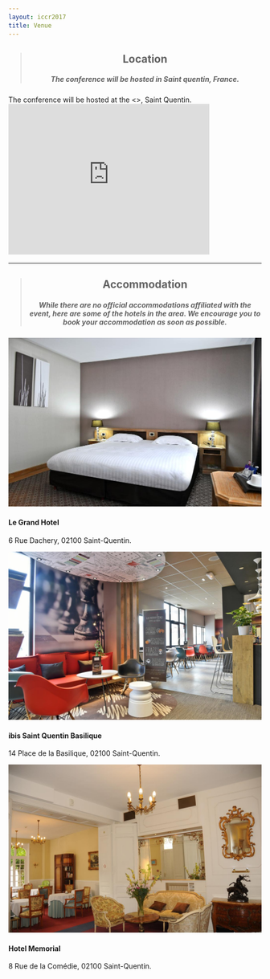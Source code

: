 ```yaml
---
layout: iccr2017
title: Venue
---
```


<div class="card card-inverse card-warning mb-3 text-center">
  <div class="card-block">
    <blockquote class="card-blockquote">
    <h2 class="card-title" align="center">Location</h2>
      <h5 class="card-title" align="center">The conference will be hosted in Saint quentin, France.</h5>
    </blockquote>
  </div>
</div>

<div class="row">
    <div class="col-md-6">
The conference will be hosted at the <<Palais des Sports Pierre Ratte>>, Saint Quentin.

<iframe src="https://www.google.com/maps/embed?pb=!1m18!1m12!1m3!1d2572.6529394862173!2d3.292005915709706!3d49.84897837939687!2m3!1f0!2f0!3f0!3m2!1i1024!2i768!4f13.1!3m3!1m2!1s0x47e8188086c4ffe1%3A0x5fde11bc19e37f1a!2sPalais+des+Sports+Pierre+Ratte!5e0!3m2!1sen!2sfr!4v1504272766987" width="400" height="300" frameborder="0" style="border:0" allowfullscreen></iframe>

</div>
    <!-- <div class="col-md-6">
The November 23, the conference will be hosted at INSSET, University of Picardie Jules Verne, Saint Quentin.

<iframe src="https://www.google.com/maps/embed?pb=!1m18!1m12!1m3!1d2573.303272355455!2d3.2980757157092704!3d49.83675887939546!2m3!1f0!2f0!3f0!3m2!1i1024!2i768!4f13.1!3m3!1m2!1s0x47dd477555b8cd6b%3A0x3b86cc0cb5acd0a0!2sINSSET+-+Advanced+Institute+of+Science+and+Technology!5e0!3m2!1sen!2sfr!4v1504272902258" width="400" height="300" frameborder="0" style="border:0" allowfullscreen></iframe>
</div>
</div> -->

---

<div class="card card-inverse card-info mb-3 text-center">
  <div class="card-block">
    <blockquote class="card-blockquote">
    <h2 class="card-title" align="center">Accommodation</h2>
      <h5 class="card-title" align="center">While there are no official accommodations affiliated with the event, here are some of the hotels in the area. We encourage you to book your accommodation as soon as possible.</h5>
    </blockquote>
  </div>
</div>

<div class="card-deck">
  <div class="card">
    <img class="card-img-top" src="/images/hotel/grandhotel.jpg" alt="Card image cap">
    <div class="card-block">
      <h4 class="card-title">Le Grand Hotel</h4>
      <p class="card-text">6 Rue Dachery, 02100 Saint-Quentin.</p>
    </div>
  </div>
  <div class="card">
    <img class="card-img-top" src="/images/hotel/ibis.jpg" alt="Card image cap">
    <div class="card-block">
      <h4 class="card-title">ibis Saint Quentin Basilique</h4>
      <p class="card-text">14 Place de la Basilique, 02100 Saint-Quentin.</p>
    </div>
  </div>
  <div class="card">
    <img class="card-img-top" src="/images/hotel/memorial.jpg" alt="Card image cap">
    <div class="card-block">
      <h4 class="card-title">Hotel Memorial</h4>
      <p class="card-text">8 Rue de la Comédie, 02100 Saint-Quentin.</p>
    </div>
  </div>
</div>
